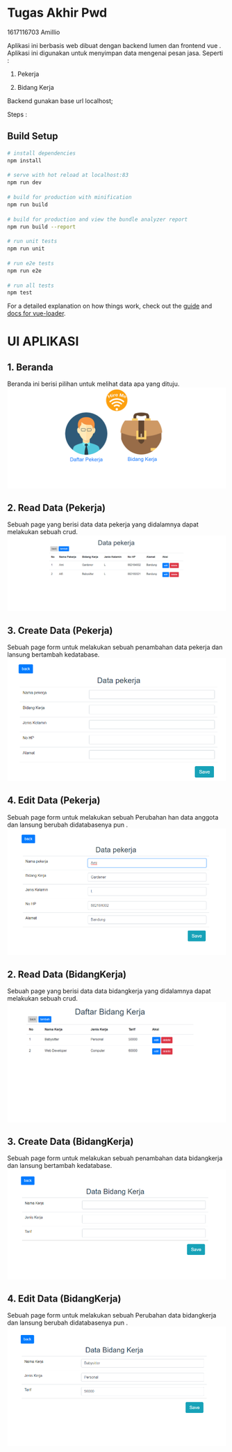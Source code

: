 # Tugas Akhir Pwd
1617116703 Amillio

Aplikasi ini berbasis web dibuat dengan backend lumen dan frontend vue . Aplikasi ini digunakan untuk menyimpan data mengenai pesan jasa.
Seperti : 
1. Pekerja
          
2. Bidang Kerja
          


Backend gunakan base url localhost;

Steps : 


## Build Setup

``` bash
# install dependencies
npm install

# serve with hot reload at localhost:83
npm run dev

# build for production with minification
npm run build

# build for production and view the bundle analyzer report
npm run build --report

# run unit tests
npm run unit

# run e2e tests
npm run e2e

# run all tests
npm test
```

For a detailed explanation on how things work, check out the [guide](http://vuejs-templates.github.io/webpack/) and [docs for vue-loader](http://vuejs.github.io/vue-loader).

# UI APLIKASI

## 1. Beranda
Beranda ini berisi pilihan untuk melihat data apa yang dituju.
![Beranda](screenshot/Screenshot_4.png)

## 2. Read Data (Pekerja)
Sebuah page yang berisi data data pekerja yang didalamnya dapat melakukan sebuah crud.
![ReadData](screenshot/Screenshot_5.png)

## 3. Create Data (Pekerja)
Sebuah page form untuk melakukan sebuah penambahan data pekerja dan lansung bertambah kedatabase.
![ReadData](screenshot/Screenshot_6.png)

## 4. Edit Data (Pekerja)
Sebuah page form untuk melakukan sebuah Perubahan han data anggota dan lansung berubah didatabasenya pun .
![ReadData](screenshot/Screenshot_8.png)

## 2. Read Data (BidangKerja)
Sebuah page yang berisi data data bidangkerja yang didalamnya dapat melakukan sebuah crud.
![ReadData](screenshot/Screenshot_10.png)

## 3. Create Data (BidangKerja)
Sebuah page form untuk melakukan sebuah penambahan data bidangkerja dan lansung bertambah kedatabase.
![ReadData](screenshot/Screenshot_11.png)

## 4. Edit Data (BidangKerja)
Sebuah page form untuk melakukan sebuah Perubahan data bidangkerja dan lansung berubah didatabasenya pun .
![ReadData](screenshot/Screenshot_12.png)
